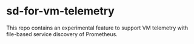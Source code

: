 # sd-for-vm-telemetry
This repo contains an experimental feature to support VM telemetry with file-based service discovery of Prometheus.
